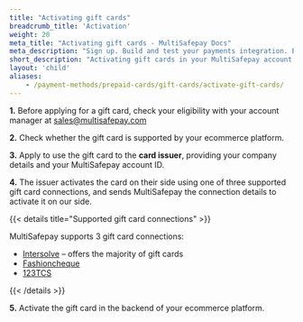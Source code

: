 ```yaml
---
title: "Activating gift cards"
breadcrumb_title: 'Activation'
weight: 20
meta_title: "Activating gift cards - MultiSafepay Docs"
meta_description: "Sign up. Build and test your payments integration. Explore our products and services. Use our API Reference, SDKs, and wrappers. Get support."
short_description: "Activating gift cards in your MultiSafepay account and backend"
layout: 'child'
aliases: 
    - /payment-methods/prepaid-cards/gift-cards/activate-gift-cards/
---
```


**1.** Before applying for a gift card, check your eligibility with your account manager at <sales@multisafepay.com> 

**2.** Check whether the gift card is supported by your ecommerce platform.

**3.** Apply to use the gift card to the **card issuer**, providing your company details and your MultiSafepay account ID.

**4.** The issuer activates the card on their side using one of three supported gift card connections, and sends MultiSafepay the connection details to activate it on our side.

{{< details title="Supported gift card connections" >}}

MultiSafepay supports 3 gift card connections:

* [Intersolve](https://intersolve.nl/contact) – offers the majority of gift cards
* [Fashioncheque](https://www.fashioncheque.com/nl/customerservice)
* [123TCS](https://www.123tcs.com/#Contact)

{{< /details >}}

**5.** Activate the gift card in the backend of your ecommerce platform.

